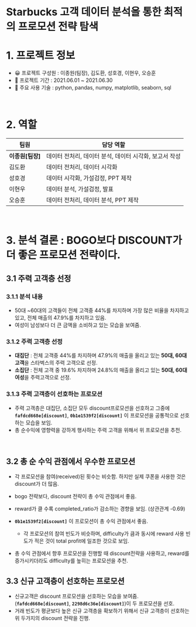 # Starbucks 고객 데이터 분석을 통한 최적의 프로모션 전략 탐색

# 1. 프로젝트 정보
* 😀 프로젝트 구성원 : 이종원(팀장), 김도환, 성호경, 이현우, 오승훈
* 📆 프로젝트 기간  : 2021.06.01 ~ 2021.06.30
* 🤖 주요 사용 기술  : python, pandas, numpy, matplotlib, seaborn, sql


<br>

# 2. 역할

| 팀원 | 담당 역할|
|--|--|
|**이종원[팀장]**|데이터 전처리, 데이터 분석, 데이터 시각화, 보고서 작성|
|김도환|데이터 전처리, 데이터 시각화|
|성호경|데이터 시각화, 가설검정, PPT 제작|
|이현우|데이터 분석, 가설검정, 발표|
|오승훈|데이터 전처리, 데이터 분석, PPT 제작|


<br>

# 3. 분석 결론 : BOGO보다 DISCOUNT가 더 좋은 프로모션 전략이다.

## 3.1 주력 고객층 선정

### 3.1.1 분석 내용

* 50대 ~60대의 고객들이 전체 고객중 44%를 차지하며 가장 많은 비율을 차지하고 있고, 전체 매출의 47.9%를 차지하고 있음.
* 여성이 남성보다 더 큰 금액을 소비하고 있는 모습을 보여줌.

### 3.1.2 주력 고객층 선정
*  **대집단** : 전체 고객중 44%를 차지하며 47.9%의 매출을 올리고 있는 **50대, 60대 고객**을 스타벅스의 주력 고객으로 선정.
*  **소집단** : 전체 고객 중 19.6% 차지하며 24.8%의 매출을 올리고 있는 **50대, 60대 여성**을 주력고객으로 선정.

### 3.1.3 주력 고객층이 선호하는 프로모션
* 주력 고객층은 대집단, 소집단 모두 discount프로모션을 선호하고 그중에 **`fafdcd668e[discount]`**, **`0b1e1539f2[discount]`** 이 프로모션을 공통적으로 선호하는 모습을 보임.
* 총 순수익에 영향력을 강하게 행사하는 주력 고객을 위해서 위 프로모션을 추천.

<br>

## 3.2 총 순 수익 관점에서 우수한 프로모션

* 각 프로모션을 참여(received)된 횟수는 비슷함. 하지만 실제 쿠폰을 사용한 것은 discount가 더 많음. 
* bogo 전략보다, discount 전략이 총 수익 관점에서 좋음.

* reward가 클 수록 completed_ratio가 감소하는 경향을 보임. (상관관계 -0.69)
* **`0b1e1539f2[discount]`** 이 프로모션이 총 수익 관점에서 좋음.
    - 각 프로모션의 참여 빈도가 비슷하며, difficulty가 큼과 동시에 reward 사용 빈도가 적은 것이 total profit에 일조한 것으로 보임.
* 총 수익 관점에서 향후 프로모션을 진행할 때 discount전략을 사용하고, reward를 증가시키더라도 difficulty를 높히는 프로모션을 추천.



## 3.3 신규 고객층이 선호하는 프로모션
* 신규고객은 discount 프로모션을 선호하는 모습을 보여줌. (**`fafdcd668e[discount]`**, **`2298d6c36e[discount]`**)이 두 프로모션을 선호.
* 거래 빈도가 평균보다 높은 신규 고객층을 확보하기 위해서 신규 고객층이 선호하는 위 두가지의 discount 전략을 진행. 

